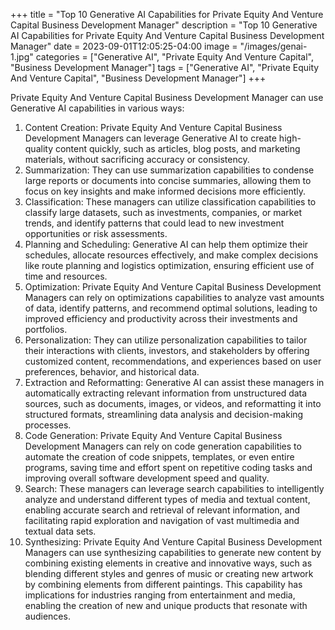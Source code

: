 +++
title = "Top 10 Generative AI Capabilities for Private Equity And Venture Capital Business Development Manager"
description = "Top 10 Generative AI Capabilities for Private Equity And Venture Capital Business Development Manager"
date = 2023-09-01T12:05:25-04:00
image = "/images/genai-1.jpg"
categories = ["Generative AI", "Private Equity And Venture Capital", "Business Development Manager"]
tags = ["Generative AI", "Private Equity And Venture Capital", "Business Development Manager"]
+++

Private Equity And Venture Capital Business Development Manager can use Generative AI capabilities in various ways:

1. Content Creation: Private Equity And Venture Capital Business Development Managers can leverage Generative AI to create high-quality content quickly, such as articles, blog posts, and marketing materials, without sacrificing accuracy or consistency.
2. Summarization: They can use summarization capabilities to condense large reports or documents into concise summaries, allowing them to focus on key insights and make informed decisions more efficiently.
3. Classification: These managers can utilize classification capabilities to classify large datasets, such as investments, companies, or market trends, and identify patterns that could lead to new investment opportunities or risk assessments.
4. Planning and Scheduling: Generative AI can help them optimize their schedules, allocate resources effectively, and make complex decisions like route planning and logistics optimization, ensuring efficient use of time and resources.
5. Optimization: Private Equity And Venture Capital Business Development Managers can rely on optimizations capabilities to analyze vast amounts of data, identify patterns, and recommend optimal solutions, leading to improved efficiency and productivity across their investments and portfolios.
6. Personalization: They can utilize personalization capabilities to tailor their interactions with clients, investors, and stakeholders by offering customized content, recommendations, and experiences based on user preferences, behavior, and historical data.
7. Extraction and Reformatting: Generative AI can assist these managers in automatically extracting relevant information from unstructured data sources, such as documents, images, or videos, and reformatting it into structured formats, streamlining data analysis and decision-making processes.
8. Code Generation: Private Equity And Venture Capital Business Development Managers can rely on code generation capabilities to automate the creation of code snippets, templates, or even entire programs, saving time and effort spent on repetitive coding tasks and improving overall software development speed and quality.
9. Search: These managers can leverage search capabilities to intelligently analyze and understand different types of media and textual content, enabling accurate search and retrieval of relevant information, and facilitating rapid exploration and navigation of vast multimedia and textual data sets.
10. Synthesizing: Private Equity And Venture Capital Business Development Managers can use synthesizing capabilities to generate new content by combining existing elements in creative and innovative ways, such as blending different styles and genres of music or creating new artwork by combining elements from different paintings. This capability has implications for industries ranging from entertainment and media, enabling the creation of new and unique products that resonate with audiences.